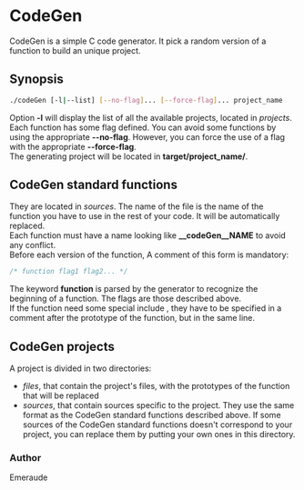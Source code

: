 # CodeGen

CodeGen is a simple C code generator. It pick a random version of a function to build an unique project.

## Synopsis

```bash
./codeGen [-l|--list] [--no-flag]... [--force-flag]... project_name
```

Option **-l** will display the list of all the available projects, located in *projects*.  
Each function has some flag defined. You can avoid some functions by using the appropriate **--no-flag**. However, you can force the use of a flag with the appropriate **--force-flag**.  
The generating project will be located in **target/project_name/**.

## CodeGen standard functions

They are located in *sources*. The name of the file is the name of the function you have to use in the rest of your code. It will be automatically replaced.  
Each function must have a name looking like **__codeGen__NAME** to avoid any conflict.  
Before each version of the function, A comment of this form is mandatory:

```c
/* function flag1 flag2... */
```

The keyword **function** is parsed by the generator to recognize the beginning of a function. The flags are those described above.  
If the function need some special include , they have to be specified in a comment after the prototype of the function, but in the same line.

## CodeGen projects

A project is divided in two directories:
- *files*, that contain the project's files, with the prototypes of the function that will be replaced
- *sources*, that contain sources specific to the project. They use the same format as the CodeGen standard functions described above. If some sources of the CodeGen standard functions doesn't correspond to your project, you can replace them by putting your own ones in this directory.

### Author

Emeraude
